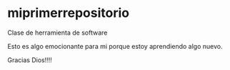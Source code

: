 # miprimerrepositorio
Clase de herramienta de software 

Esto es algo emocionante para mi porque estoy aprendiendo algo nuevo. 

Gracias Dios!!!!

